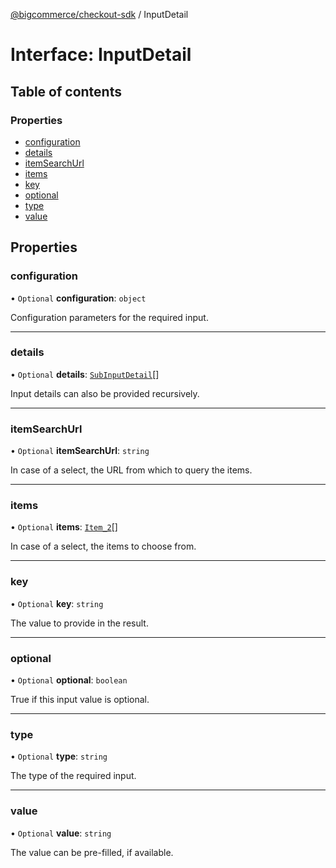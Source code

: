 [@bigcommerce/checkout-sdk](../README.md) / InputDetail

# Interface: InputDetail

## Table of contents

### Properties

- [configuration](InputDetail.md#configuration)
- [details](InputDetail.md#details)
- [itemSearchUrl](InputDetail.md#itemsearchurl)
- [items](InputDetail.md#items)
- [key](InputDetail.md#key)
- [optional](InputDetail.md#optional)
- [type](InputDetail.md#type)
- [value](InputDetail.md#value)

## Properties

### configuration

• `Optional` **configuration**: `object`

Configuration parameters for the required input.

___

### details

• `Optional` **details**: [`SubInputDetail`](SubInputDetail.md)[]

Input details can also be provided recursively.

___

### itemSearchUrl

• `Optional` **itemSearchUrl**: `string`

In case of a select, the URL from which to query the items.

___

### items

• `Optional` **items**: [`Item_2`](Item_2.md)[]

In case of a select, the items to choose from.

___

### key

• `Optional` **key**: `string`

The value to provide in the result.

___

### optional

• `Optional` **optional**: `boolean`

True if this input value is optional.

___

### type

• `Optional` **type**: `string`

The type of the required input.

___

### value

• `Optional` **value**: `string`

The value can be pre-filled, if available.
